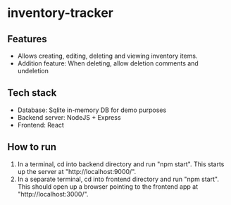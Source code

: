 # inventory-tracker

## Features
- Allows creating, editing, deleting and viewing inventory items.
- Addition feature: When deleting, allow deletion comments and undeletion

## Tech stack
- Database: Sqlite in-memory DB for demo purposes
- Backend server: NodeJS + Express
- Frontend: React

## How to run
1. In a terminal, cd into backend directory and run "npm start". This starts up the server at "http://localhost:9000/".
2. In a separate terminal, cd into frontend directory and run "npm start". This should open up a browser pointing to the frontend app at "http://localhost:3000/".
